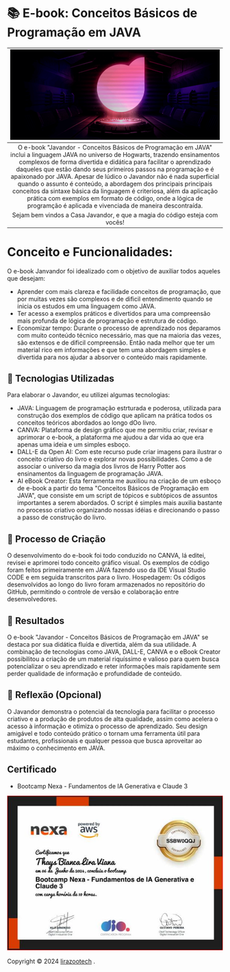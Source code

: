# 📚 E-book: Conceitos Básicos de Programação em JAVA

| [![bgdio](img/bgdio.png)](https://www.dio.me/users/thayslirazootecnista) |
|:--:|
| O e-book "Javandor - Conceitos Básicos de Programação em JAVA" inclui a linguagem JAVA no universo de Hogwarts, trazendo ensinamentos complexos de forma divertida e didática para facilitar o aprendizado daqueles que estão dando seus primeiros passos na programação e é apaixonado por JAVA. Apesar de lúdico o Javandor não é nada superficial quando o assunto é conteúdo, a abordagem dos principais principais conceitos da sintaxe básica da linguagem é criteriosa, além da aplicação prática com exemplos em formato de código, onde a lógica de programção é aplicada e vivenciada de maneira descontraída.
 Sejam bem vindos a Casa Javandor, e que a magia do código esteja com vocês! |

# Conceito e Funcionalidades:
O e-book Janvandor foi idealizado com o objetivo de auxiliar todos aqueles que desejam:

- Aprender com mais clareza e facilidade conceitos de programação, que por muitas vezes são complexos e de dificil entendimento quando se inicia os estudos em uma linguagem como JAVA.
- Ter acesso a exemplos práticos e divertidos para uma compreensão mais profunda de lógica de programação e estrutura de código.
- Economizar tempo: Durante o processo de aprendizado nos deparamos com muito conteúdo técnico necessário, mas que na maioria das vezes, são extensos e de dificil compreensão. Então nada melhor que ter um material rico em informações e que tem uma abordagem simples e divertida para nos ajudar a absorver o conteúdo mais rapidamente.

## 🤖 Tecnologias Utilizadas
Para elaborar o Javandor, eu utilizei algumas tecnologias:

- JAVA: Linguagem de programação estrturada e poderosa, utilizada para construção dos exemplos de código que aplicam na prática todos os conceitos teóricos abordados ao longo dOo livro.
- CANVA: Plataforma de design gráfico que me permitiu criar, revisar e aprimorar o e-book, a plataforma me ajudou a dar vida ao que era apenas uma ideia e um simples esboço.
- DALL-E da Open AI: Com este recurso pude criar imagens para ilustrar o conceito criativo do livro e explorar novas possibilidades. Como a de associar o universo da magia dos livros de Harry Potter aos ensinamentos da linguagem de programação JAVA.
- AI eBook Creator: Esta ferramenta me auxiliou na criação de um esboço de e-book a partir do tema "Conceitos Básicos de Programação em JAVA", que consiste em um script de tópicos e subtópicos de assuntos importantes a serem abordados. O script é simples mais auxilia bastante no processo criativo organizando nossas idéias e direcionando o passo a passo de construção do livro. 

## 🧐 Processo de Criação
O desenvolvimento do e-book foi todo conduzido no CANVA, lá editei, revisei e aprimorei todo conceito gráfico visual. Os exemplos de código foram feitos primeiramente em JAVA fazendo uso da IDE Visual Studio CODE e em seguida transcritos para o livro.
Hospedagem: Os códigos desenvolvidos ao longo do livro foram armazenados no repositório do GitHub, permitindo o controle de versão e colaboração entre desenvolvedores.

## 🚀 Resultados
O e-book "Javandor - Conceitos Básicos de Programação em JAVA" se destaca por sua didática fluída e divertida, além da sua utilidade. A combinação de tecnologias como JAVA, DALL-E, CANVA e o eBook Creator  possibilitou a criação de um material riquíssimo e valioso para quem busca potencializar o seu aprendizado e reter informações mais rapidamente sem perder qualidade de informação e profundidade de conteúdo.

## 💭 Reflexão (Opcional)
O Javandor demonstra o potencial da tecnologia para facilitar o processo criativo e a produção de produtos de alta qualidade, assim como acelera o acesso à informação e otimiza o processo de aprendizado. Seu design amigável e todo conteúdo prático o tornam uma ferramenta útil para estudantes, profissionais e qualquer pessoa que busca aproveitar ao máximo o conhecimento em JAVA.

## Certificado

- Bootcamp Nexa - Fundamentos de IA Generativa e Claude 3

[![Certificado](img/Certificado.JPG)](https://www.dio.me/certificate/SSBW0QQJ)

Copyright © 2024 <a href="" target="_blank">lirazootech</a> .
